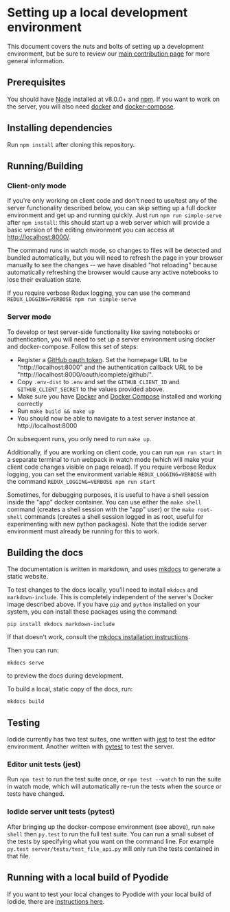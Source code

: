 # Setting up a local development environment

This document covers the nuts and bolts of setting up a development environment, but be sure to review our [main contribution page](contributing.md) for more general information.

## Prerequisites

You should have [Node](https://nodejs.org/) installed at v8.0.0+ and [npm](https://www.npmjs.com/). If you want to work on the server, you will also need [docker](https://www.docker.com/) and [docker-compose](https://docs.docker.com/compose/).

## Installing dependencies

Run `npm install` after cloning this repository.

## Running/Building

### Client-only mode

If you're only working on client code and don't need to use/test any of the server functionality described below,
you can skip setting up a full docker environment and get up and running quickly. Just run
`npm run simple-serve` after `npm install`: this should start up a web server which will provide a basic
version of the editing environment you can access at [http://localhost:8000/](http://localhost:8000/).

The command runs in watch mode, so changes to files will be detected and bundled automatically, but you will need to refresh the page in your browser manually to see the changes -- we have disabled "hot reloading" because automatically refreshing the browser would cause any active notebooks to lose their evaluation state.

If you require verbose Redux logging, you can use the command `REDUX_LOGGING=VERBOSE npm run simple-serve`

### Server mode

To develop or test server-side functionality like saving notebooks or authentication, you will need to set up a server environment using docker and docker-compose. Follow this set of steps:

- Register a [GitHub oauth token](https://github.com/settings/applications/new). Set the homepage URL to be
  "http://localhost:8000" and the authentication callback URL to be "http://localhost:8000/oauth/complete/github/".
- Copy `.env-dist` to `.env` and set the `GITHUB_CLIENT_ID` and `GITHUB_CLIENT_SECRET` to the values provided above.
- Make sure you have [Docker](https://docs.docker.com/install/) and [Docker Compose](https://docs.docker.com/compose/install/) installed and working correctly
- Run `make build && make up`
- You should now be able to navigate to a test server instance at http://localhost:8000

On subsequent runs, you only need to run `make up`.

Additionally, if you are working on client code, you can run `npm run start` in a separate terminal to run webpack in watch mode (which will make your client code changes visible on page reload). If you require verbose Redux logging, you can set the environment variable `REDUX_LOGGING=VERBOSE` with the command `REDUX_LOGGING=VERBOSE npm run start`

Sometimes, for debugging purposes, it is useful to have a shell session inside the "app" docker container. You
can use either the `make shell` command (creates a shell session with the "app" user) or the `make root-shell`
commands (creates a shell session logged in as root, useful for experimenting with new python packages). Note that the iodide server environment must already be running for this to work.

## Building the docs

The documentation is written in markdown, and uses
[mkdocs](https://www.mkdocs.org/) to generate a static website.

To test changes to the docs locally, you'll need to install `mkdocs` and
`markdown-include`. This is completely independent of the server's Docker image
described above. If you have `pip` and `python` installed on your system, you
can install these packages using the command:

```
pip install mkdocs markdown-include
```

If that doesn't work, consult the [mkdocs installation
instructions](https://www.mkdocs.org/#installing-mkdocs).

Then you can run:

```
mkdocs serve
```

to preview the docs during development.

To build a local, static copy of the docs, run:

```
mkdocs build
```

## Testing

Iodide currently has two test suites, one written with [jest](https://jestjs.io/) to test the editor environment. Another written with [pytest](https://docs.pytest.org/en/latest/) to test the server.

### Editor unit tests (jest)

Run `npm test` to run the test suite once, or `npm test --watch` to run the suite in watch mode, which will automatically re-run the tests when the source or tests have changed.

### Iodide server unit tests (pytest)

After bringing up the docker-compose environment (see above), run `make shell` then `py.test` to run the full test suite. You can run a small subset of the tests by specifying what you want on the command line. For example `py.test server/tests/test_file_api.py` will only run the tests contained in that file.

## Running with a local build of Pyodide

If you want to test your local changes to Pyodide with your local build of Iodide, there are [instructions here](https://github.com/iodide-project/pyodide/pull/455).
